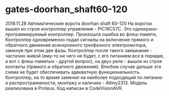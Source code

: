 # gates-doorhan_shaft60-120
2018.11.28
Автоматические ворота doorhan shaft 60-120
На воротах вышел из строя контроллер управления - PIC16C57C.
Это однокрано-программируемый контроллер. Произошла ошибка во флеш-памяти, 
Контроллер одновременно подал сигналы на включение прямого и обратного движения асинхронного трехфазного электромотора,
замкнув при этом две фазы. Контроллер после такого замыкания - частично живой (ему-то ни чего не будет, с его питанием все в порядке, а вот с флеш-памятью - другой вопрос), 
на двух реле - вышли из строя контакты (прямого и обратного движения).
Влюбом случае дальше эта схема не будет обеспечивать адекватную функциональность.
Контроллер, на то время заменил на наиболее подходящий по питанию и распространнености, монтажу и наличию -
Attiny2313.
Модель реализована в Proteus.
Код написан в CodeVisionAVR.

